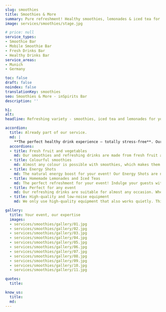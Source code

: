 ```yaml
---
slug: smoothies
title: Smoothies & More
summary: Pure refreshment! Healthy smoothies, lemonades & iced tea for your event. The perfect companion for an energetic day.
image: services/smoothies/stage.jpg

# price: null
service_types:
- Smoothie Bar
- Mobile Smoothie Bar
- Fresh Drinks Bar
- Healthy Drinks Bar
service_areas:
- Munich
- Germany

toc: false
draft: false
noindex: false
translationKey: smoothies
seo: Smoothies & More - inSpirits Bar
description: ''

h1: 
alt: 
headline: Refreshing variety - smoothies, iced tea and lemonades for your event

accordion:
  title: Already part of our service.
  md: |
    **The perfect healthy drink experience – totally stress-free**. Our service package has you covered: From fresh, wholesome ingredients and revitalizing recipes to top-of-the-line equipment, professional setup and teardown, and our expert team. Simply enjoy your event – we'll handle all the healthy drink arrangements.
  accordions:
  - title: Fresh fruit and vegetables
    md: Our smoothies and refreshing drinks are made from fresh fruit and vegetables that are sourced regionally and seasonally wherever possible. In this way, we not only guarantee the best flavour, but also support local producers and protect the environment.
  - title: Colourful smoothies
    md: Almost any colour is possible with smoothies, which makes them ideal for matching your corporate identity (CI), for example. Whether bright green, vibrant red or sunny yellow - our smoothies are not only a treat for the palate, but also a real eye-catcher.
  - title: Energy Shots
    md: The natural energy boost for your event! Our Energy Shots are not only delicious but also healthy. With a variety of fruity and invigorating flavors, we have the perfect shot for every taste. Whether as a welcome drink or a quick pick-me-up, our Energy Shots ensure your guests stay energized and refreshed.
  - title: Homemade Lemonades and Iced Teas
    md: The perfect refreshment for your event! Indulge your guests with a variety of homemade beverages. Whether classic lemon-mint or exotic combinations, we'll create the perfect drink for every palate. Our lemonades and iced teas are not only delicious but also a refreshing change from the usual drinks.
  - title: Perfect for any event
    md: Our refreshing drinks are suitable for almost any occasion. Whether as a welcome drink in the morning, a light snack at lunchtime or a pick-me-up in the afternoon - we have the right drink for every time of day and every taste.
  - title: High-quality and low-noise equipment
    md: We only use high-quality equipment that also works quietly. This allows us to prepare our drinks as quietly as possible without disturbing your event.

gallery:
  title: Your event, our expertise
  images:
  - services/smoothies/gallery/01.jpg
  - services/smoothies/gallery/02.jpg
  - services/smoothies/gallery/03.jpg
  - services/smoothies/gallery/04.jpg
  - services/smoothies/gallery/05.jpg
  - services/smoothies/gallery/06.jpg
  - services/smoothies/gallery/07.jpg
  - services/smoothies/gallery/08.jpg
  - services/smoothies/gallery/09.jpg
  - services/smoothies/gallery/10.jpg
  - services/smoothies/gallery/11.jpg

quotes:
  title: 

know_us:
  title: 
  md: 
---
```

